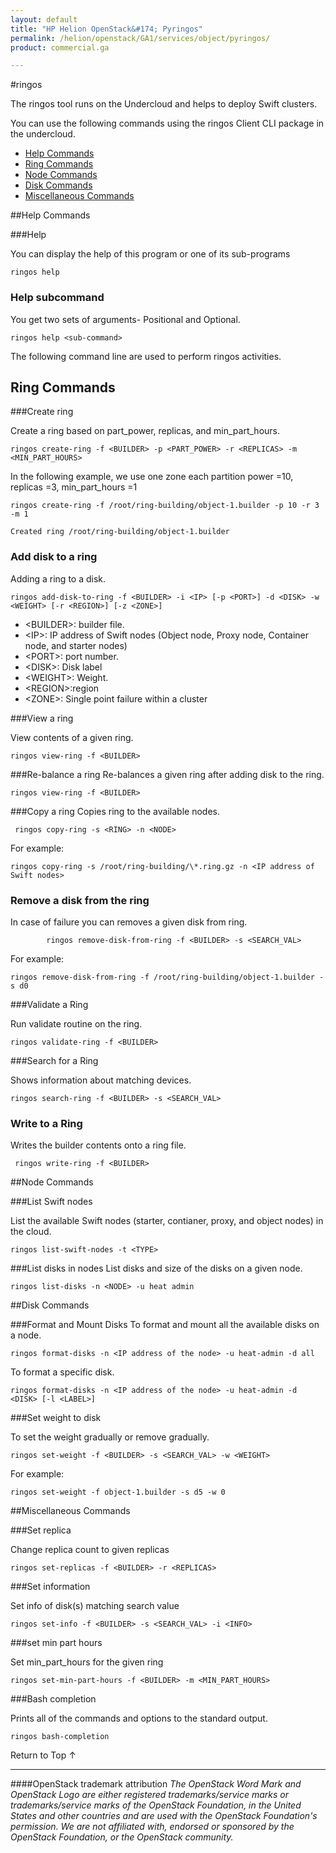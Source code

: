 ```yaml
---
layout: default
title: "HP Helion OpenStack&#174; Pyringos"
permalink: /helion/openstack/GA1/services/object/pyringos/
product: commercial.ga

---
```

<!--UNDER REVISION-->

<script>

function PageRefresh {
onLoad="window.refresh"
}

PageRefresh();

</script>

#ringos

The ringos tool runs on the Undercloud and helps to deploy Swift clusters.

You can use the following commands using the ringos Client CLI package in the undercloud.

* [Help Commands](#help)
* [Ring Commands](#ring)
* [Node Commands](#node)
* [Disk Commands](#disk)
* [Miscellaneous Commands](#misc)

##Help Commands<a name="help"></a>

###Help

You can display the help of this program or one of its sub-programs

	ringos help


### Help subcommand

You get two sets of arguments- Positional and Optional.

	ringos help <sub-command>



The following command line are used to perform ringos activities.

## Ring Commands<a name="ring"></a>

###Create ring<a name="create-ring"></a>

Create a ring based on part&#095;power, replicas, and min&#095;part&#095;hours.

	
	ringos create-ring -f <BUILDER> -p <PART_POWER> -r <REPLICAS> -m <MIN_PART_HOURS>


 In the following example, we use one zone each partition power =10, replicas =3, min_part_hours =1

	ringos create-ring -f /root/ring-building/object-1.builder -p 10 -r 3 -m 1
	
	Created ring /root/ring-building/object-1.builder


### Add disk to a ring<a name="add-disk-to-ring"></a>
Adding a ring to a disk.

 	ringos add-disk-to-ring -f <BUILDER> -i <IP> [-p <PORT>] -d <DISK> -w <WEIGHT> [-r <REGION>] [-z <ZONE>] 


* &lt;BUILDER>: builder file.
* &lt;IP>: IP address of  Swift nodes (Object node, Proxy node, Container node, and starter nodes)
* &lt;PORT>: port number.
* &lt;DISK>: Disk label                
* &lt;WEIGHT>: Weight.
* &lt;REGION>:region 
* &lt;ZONE>: Single point failure within a cluster
                       
<!---
In the following example a disk is added to a ring:

	ringos add-disk-to-ring -f /root/ring-building/object-1.builder -i  192.0.2.29 -p  6000 -d a1410063335 -w 100 -r 1 -z 1
	
	Added disk 192.0.2.29:a1410063335 to ring
--->

###View a ring<a name="view-ring"></a>

View contents of a given ring.

	ringos view-ring -f <BUILDER>

<!---
In the following example, you can view the content of the ring

	ringos view-ring -f /root/ring-building/object-1.builder 
	
	object-1.builder,build version 9 
	
	1024 partitions,3.000000 replicas, 1 regions, 3 zones, 9 devices, 100.00 balance
	
	The minimum number of hours before a partition can be reassigned is 1
	
	Devices:   id  region zone      ip address  port  replication ip  replication port      name weight partitions balance meta
	
	  0         1    1               192.0.2.29  6000      192.0.2.29      6000        a1410063335    100.00          0-100.00
--->
 
###Re-balance a ring<a name="rebalance-ring"></a>
Re-balances a given ring after adding disk to the ring.

	ringos view-ring -f <BUILDER>

###Copy a ring <a name="copy-ring"></a>
Copies ring to the available nodes.

	 ringos copy-ring -s <RING> -n <NODE> 

For example:

	ringos copy-ring -s /root/ring-building/\*.ring.gz -n <IP address of Swift nodes>


### Remove a disk from the ring<a name="remove-disk-from-ring"></a>
 
In case of failure you can removes a given disk from ring.

			ringos remove-disk-from-ring -f <BUILDER> -s <SEARCH_VAL>

For example:

	ringos remove-disk-from-ring -f /root/ring-building/object-1.builder -s d0


###Validate a Ring<a name="validate-ring"></a>
        

Run validate routine on the ring.

  	ringos validate-ring -f <BUILDER>


###Search for a Ring<a name="search-ring"></a>


 Shows information about matching devices.
 
	ringos search-ring -f <BUILDER> -s <SEARCH_VAL>

### Write to a Ring<a name="write-ring"></a>

 Writes the builder contents onto a ring file.

	 ringos write-ring -f <BUILDER>

##Node Commands<a name="node"></a>
 
###List Swift nodes<a name="list-swift-nodes"></a>

List the available Swift nodes (starter, contianer, proxy, and object nodes) in the cloud.

	ringos list-swift-nodes -t <TYPE>

###List disks in nodes<a name="list-disks"></a>
List disks and size of the disks on a given node.
	
	ringos list-disks -n <NODE> -u heat admin
	
##Disk Commands<a name="disk"></a>

###Format and Mount Disks <a name="format-disks"></a>
To format and mount all the available disks on a node.

	ringos format-disks -n <IP address of the node> -u heat-admin -d all

To format a specific disk.

	ringos format-disks -n <IP address of the node> -u heat-admin -d <DISK> [-l <LABEL>]


###Set weight to disk<a name="weight-disk"></a>

To set the weight gradually or remove gradually.

	ringos set-weight -f <BUILDER> -s <SEARCH_VAL> -w <WEIGHT>

For example:

	ringos set-weight -f object-1.builder -s d5 -w 0

##Miscellaneous Commands<a name="misc"></a>

###Set replica

Change replica count to given replicas

	ringos set-replicas -f <BUILDER> -r <REPLICAS>


###Set information	

Set info of disk(s) matching search value

	ringos set-info -f <BUILDER> -s <SEARCH_VAL> -i <INFO>

###set min part hours	

Set min_part_hours for the given ring

	ringos set-min-part-hours -f <BUILDER> -m <MIN_PART_HOURS>


###Bash completion   

Prints all of the commands and options to the standard output.

	ringos bash-completion

<a href="#top" style="padding:14px 0px 14px 0px; text-decoration: none;"> Return to Top &#8593; </a>


----
####OpenStack trademark attribution
*The OpenStack Word Mark and OpenStack Logo are either registered trademarks/service marks or trademarks/service marks of the OpenStack Foundation, in the United States and other countries and are used with the OpenStack Foundation's permission. We are not affiliated with, endorsed or sponsored by the OpenStack Foundation, or the OpenStack community.*
